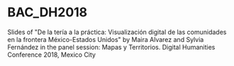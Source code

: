 # BAC_DH2018
Slides of "De la tería a la práctica: Visualización digital de las comunidades en la frontera México-Estados Unidos" by Maira Alvarez and Sylvia Fernández in the panel session: Mapas y Territorios. Digital Humanities Conference 2018, Mexico City

